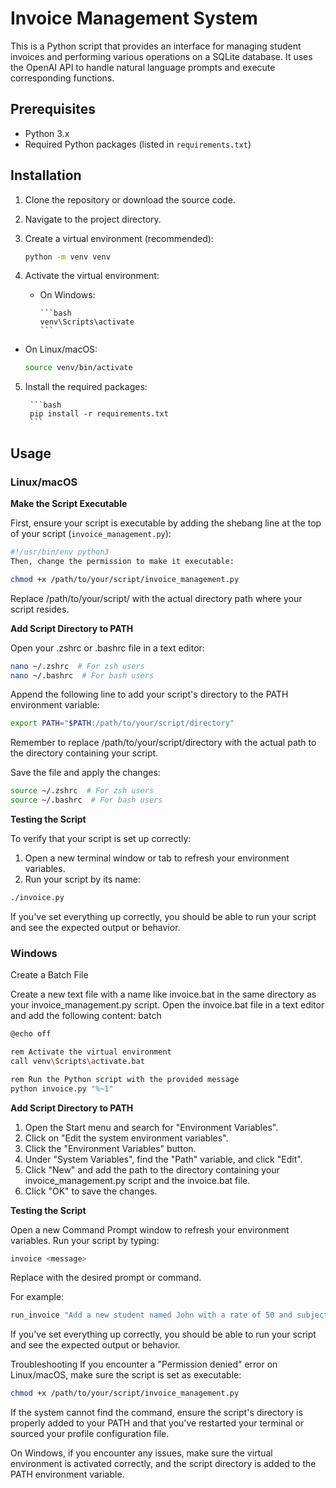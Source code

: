 # Invoice Management System

This is a Python script that provides an interface for managing student invoices and performing various operations on a SQLite database. It uses the OpenAI API to handle natural language prompts and execute corresponding functions.

## Prerequisites

- Python 3.x
- Required Python packages (listed in `requirements.txt`)

## Installation

1. Clone the repository or download the source code.
2. Navigate to the project directory.
3. Create a virtual environment (recommended):

    ```bash
    python -m venv venv
    ```

4. Activate the virtual environment:

   - On Windows:
    
         ```bash
         venv\Scripts\activate
         ```


- On Linux/macOS:
    
    ```bash
    source venv/bin/activate
    ```

5. Install the required packages:
    
        ```bash
        pip install -r requirements.txt
        ```


## Usage

### Linux/macOS

**Make the Script Executable**

First, ensure your script is executable by adding the shebang line at the top of your script (`invoice_management.py`):

```python
#!/usr/bin/env python3
Then, change the permission to make it executable:
```

```bash
chmod +x /path/to/your/script/invoice_management.py
```

Replace /path/to/your/script/ with the actual directory path where your script resides.

**Add Script Directory to PATH**

Open your .zshrc or .bashrc file in a text editor:

```bash
nano ~/.zshrc  # For zsh users
nano ~/.bashrc  # For bash users
```
Append the following line to add your script's directory to the PATH environment variable:

```bash
export PATH="$PATH:/path/to/your/script/directory"
```

Remember to replace /path/to/your/script/directory with the actual path to the directory containing your script.

Save the file and apply the changes:

```bash
source ~/.zshrc  # For zsh users
source ~/.bashrc  # For bash users
```

**Testing the Script**

To verify that your script is set up correctly:

1. Open a new terminal window or tab to refresh your environment variables.
2. Run your script by its name:

```bash
./invoice.py
```

If you've set everything up correctly, you should be able to run your script and see the expected output or behavior.

### Windows
Create a Batch File

Create a new text file with a name like invoice.bat in the same directory as your invoice_management.py script.
Open the invoice.bat file in a text editor and add the following content:
batch

```bash
@echo off

rem Activate the virtual environment
call venv\Scripts\activate.bat

rem Run the Python script with the provided message
python invoice.py "%~1"
```
**Add Script Directory to PATH**


1. Open the Start menu and search for "Environment Variables".
2. Click on "Edit the system environment variables".
3. Click the "Environment Variables" button.
4. Under "System Variables", find the "Path" variable, and click "Edit".
5. Click "New" and add the path to the directory containing your invoice_management.py script and the invoice.bat file.
6. Click "OK" to save the changes.


**Testing the Script**

Open a new Command Prompt window to refresh your environment variables.
Run your script by typing:

```bash
invoice <message>
```
Replace <message> with the desired prompt or command.


For example:

```bash
run_invoice "Add a new student named John with a rate of 50 and subject math"
```

If you've set everything up correctly, you should be able to run your script and see the expected output or behavior.

Troubleshooting
If you encounter a "Permission denied" error on Linux/macOS, make sure the script is set as executable:

```bash
chmod +x /path/to/your/script/invoice_management.py
```

If the system cannot find the command, ensure the script's directory is properly added to your PATH and that you've restarted your terminal or sourced your profile configuration file.

On Windows, if you encounter any issues, make sure the virtual environment is activated correctly, and the script directory is added to the PATH environment variable.